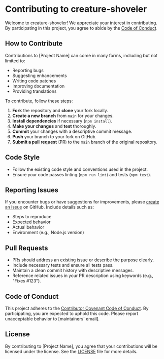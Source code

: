 # Contributing to creature-shoveler

Welcome to creature-shoveler! We appreciate your interest in contributing. By participating in this project, you agree to abide by the [Code of Conduct](./CODE_OF_CONDUCT.md).

## How to Contribute

Contributions to [Project Name] can come in many forms, including but not limited to:

- Reporting bugs
- Suggesting enhancements
- Writing code patches
- Improving documentation
- Providing translations

To contribute, follow these steps:

1. **Fork** the repository and **clone** your fork locally.
2. **Create a new branch** from `main` for your changes.
3. **Install dependencies** if necessary (`npm install`).
4. **Make your changes** and **test** thoroughly.
5. **Commit** your changes with a descriptive commit message.
6. **Push** your branch to your fork on GitHub.
7. **Submit a pull request** (PR) to the `main` branch of the original repository.

## Code Style

- Follow the existing code style and conventions used in the project.
- Ensure your code passes linting (`npm run lint`) and tests (`npm test`).

## Reporting Issues

If you encounter bugs or have suggestions for improvements, please [create an issue](https://github.com/apply-creatures/creature-shoveler/issues/new) on GitHub. Include details such as:

- Steps to reproduce
- Expected behavior
- Actual behavior
- Environment (e.g., Node.js version)

## Pull Requests

- PRs should address an existing issue or describe the purpose clearly.
- Include necessary tests and ensure all tests pass.
- Maintain a clean commit history with descriptive messages.
- Reference related issues in your PR description using keywords (e.g., "Fixes #123").

## Code of Conduct

This project adheres to the [Contributor Covenant Code of Conduct](./CODE_OF_CONDUCT.md). By participating, you are expected to uphold this code. Please report unacceptable behavior to [maintainers' email].

## License

By contributing to [Project Name], you agree that your contributions will be licensed under the license. See the [LICENSE](./LICENSE) file for more details.